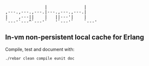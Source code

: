 <pre>
               |              |    
,---.,---.,---.|---.,---.,---.|    
|    ,---||    |   ||---'|    |    
`---'`---^`---'`   '`---'`    `---'
</pre>
## In-vm non-persistent local cache for Erlang


Compile, test and document with:

    ./rebar clean compile eunit doc
